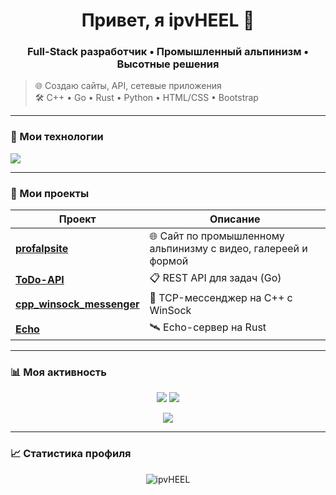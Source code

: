 <h1 align="center">Привет, я <b>ipvHEEL</b> 👋</h1>
<h3 align="center">Full-Stack разработчик • Промышленный альпинизм • Высотные решения</h3>

> 🌐 Создаю сайты, API, сетевые приложения  
> 🛠️ C++ • Go • Rust • Python • HTML/CSS • Bootstrap

---

### 🧰 Мои технологии
<p align="left">
  <img src="https://skillicons.dev/icons?i=html,css,js,bootstrap,python,cpp,go,rust" />
</p>

---

### 🚀 Мои проекты

| Проект | Описание |
|-------|--------|
| [**profalpsite**](https://github.com/ipvHEEL/profalpsite) | 🌐 Сайт по промышленному альпинизму с видео, галереей и формой |
| [**ToDo-API**](https://github.com/ipvHEEL/ToDo-API) | 📋 REST API для задач (Go) |
| [**cpp_winsock_messenger**](https://github.com/ipvHEEL/cpp_winsock_messenger) | 💬 TCP-мессенджер на C++ с WinSock |
| [**Echo**](https://github.com/ipvHEEL/Echo) | 🛰️ Echo-сервер на Rust |

---

### 📊 Моя активность

<p align="center">
  <img src="https://github-readme-stats.vercel.app/api?username=ipvHEEL&show_icons=true&theme=radical&layout=compact" />
  <img src="https://github-readme-stats.vercel.app/api/top-langs/?username=ipvHEEL&layout=compact&theme=radical" />
</p>

<p align="center">
  <img src="https://github-readme-streak-stats.herokuapp.com/?user=ipvHEEL&theme=radical" />
</p>

---

### 📈 Статистика профиля

<p align="center">
  <img src="https://komarev.com/ghpvc/?username=ipvHEEL&label=Просмотров&color=blue&style=flat" alt="ipvHEEL" />
</p>
